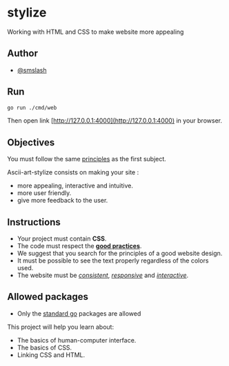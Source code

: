 # stylize

Working with HTML and CSS to make website more appealing

## Author

* [@smslash](https://github.com/smslash)

## Run 

```bash
go run ./cmd/web
```

Then open link [http://127.0.0.1:4000](http://127.0.0.1:4000) in your browser.

## Objectives

You must follow the same [principles](https://01.alem.school/git/root/public/src/branch/master/subjects/ascii-art-web/README.md) as the first subject.

Ascii-art-stylize consists on making your site :

- more appealing, interactive and intuitive.
- more user friendly.
- give more feedback to the user.

## Instructions

- Your project must contain **CSS**.
- The code must respect the [**good practices**](https://01.alem.school/git/root/public/src/branch/master/subjects/good-practices/README.md).
- We suggest that you search for the principles of a good website design.
- It must be possible to see the text properly regardless of the colors used.
- The website must be [*consistent*](https://digitalcommunications.wp.st-andrews.ac.uk/2016/04/07/why-is-consistency-important-in-web-design/), [*responsive*](https://smallbiztrends.com/2013/05/what-is-responsive-web-design.html) and [*interactive*](https://en.m.wikipedia.org/wiki/Interactive_design).

## Allowed packages

- Only the [standard go](https://pkg.go.dev/std) packages are allowed

This project will help you learn about:

- The basics of human-computer interface.
- The basics of CSS.
- Linking CSS and HTML.